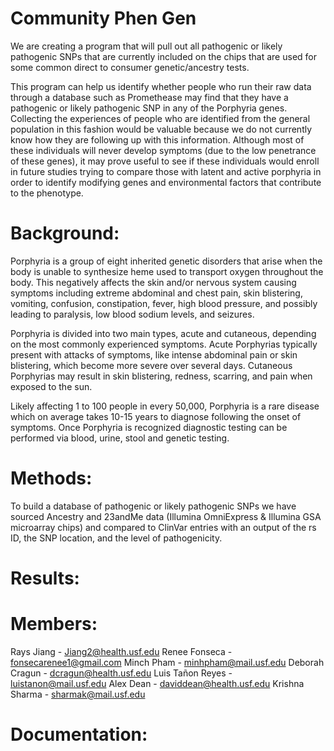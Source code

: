 # Community Phen Gen

We are creating a program that will pull out all pathogenic or likely pathogenic SNPs that are currently included on the chips that are used for some common direct to consumer genetic/ancestry tests. 

This program can help us identify whether people who run their raw data through a database such as Promethease may find that they have a pathogenic or likely pathogenic SNP in any of the Porphyria genes. Collecting the experiences of people who are identified from the general population in this fashion would be valuable because we do not currently know how they are following up with this information. Although most of these individuals will never develop symptoms (due to the low penetrance of these genes), it may prove useful to see if these individuals would enroll in future studies trying to compare those with latent and active porphyria in order to identify modifying genes and environmental factors that contribute to the phenotype.

# Background:
Porphyria is a group of eight inherited genetic disorders that arise when the body is unable to synthesize heme used to transport oxygen throughout the body. This negatively affects the skin and/or nervous system causing symptoms including extreme abdominal and chest pain, skin blistering, vomiting, confusion, constipation, fever, high blood pressure, and possibly leading to paralysis, low blood sodium levels, and seizures.

Porphyria is divided into two main types, acute and cutaneous, depending on the most commonly experienced symptoms. Acute Porphyrias typically present with attacks of symptoms, like intense abdominal pain or skin blistering, which become more severe over several days. Cutaneous Porphyrias may result in skin blistering, redness, scarring, and pain when exposed to the sun.

Likely affecting 1 to 100 people in every 50,000, Porphyria is a rare disease which on average takes 10-15 years to diagnose following the onset of symptoms. Once Porphyria is recognized diagnostic testing can be performed via blood, urine, stool and genetic testing.

# Methods:
To build a database of pathogenic or likely pathogenic SNPs we have sourced Ancestry and 23andMe data (Illumina OmniExpress & Illumina GSA microarray chips) and compared to ClinVar entries with an output of the rs ID, the SNP location, and the level of pathogenicity.  

# Results:

# Members:
Rays Jiang - Jiang2@health.usf.edu 
Renee Fonseca - fonsecarenee1@gmail.com
Minch Pham - minhpham@mail.usf.edu 
Deborah Cragun - dcragun@health.usf.edu 
Luis Tañon Reyes - luistanon@mail.usf.edu
Alex Dean - daviddean@health.usf.edu
Krishna Sharma - sharmak@mail.usf.edu

# Documentation:

